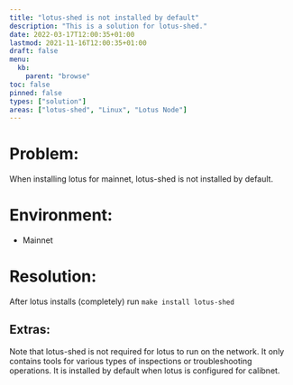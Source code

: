 ```yaml
---
title: "lotus-shed is not installed by default"
description: "This is a solution for lotus-shed."
date: 2022-03-17T12:00:35+01:00
lastmod: 2021-11-16T12:00:35+01:00
draft: false
menu:
  kb:
    parent: "browse"
toc: false
pinned: false
types: ["solution"]
areas: ["lotus-shed", "Linux", "Lotus Node"]
---
```


# Problem:

When installing lotus for mainnet, lotus-shed is not installed by default. 

# Environment:

- Mainnet

# Resolution:

After lotus installs (completely) run `make install lotus-shed`

## Extras:

Note that lotus-shed is not required for lotus to run on the network. It only contains tools for various types of inspections or troubleshooting operations. It is installed by default when lotus is configured for calibnet.
